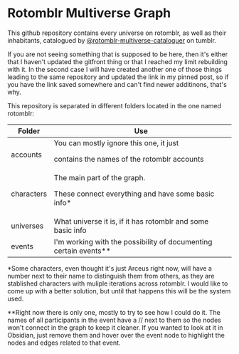 # Rotomblr Multiverse Graph

This github repository contains every universe on rotomblr, as well as their inhabitants, catalogued by [@rotomblr-multiverse-cataloguer](https://www.tumblr.com/rotomblr-multiverse-cataloguer) on tumblr.

If you are not seeing something that is supposed to be here, then it's either that I haven't updated the gitfront thing or that I reached my limit rebuilding with it. In the second case I will have created another one of those things leading to the same repository and updated the link in my pinned post, so if you have the link saved somewhere and can't find newer additinons, that's why.

This repository is separated in different folders located in the one named rotomblr:

<table>
<thead>
<tr>
<th>Folder</th>
<th>Use</th>
</tr>
</thead>
<tbody>
<td>accounts</td>
<td>You can mostly ignore this one, it just
  
 contains the names of the rotomblr accounts</td>
</tr>
<tr>
<td>characters</td>
<td>The main part of the graph.

These connect  everything and have some basic info*</td>
</tr>
<tr>
<td>universes</td>
<td>What universe it is, if it has rotomblr and some basic info</td>
</tr>
<tr>
<td>events</td>
<td>I'm working with the possibility of documenting certain events**</td>
</tr>
</tbody>
</table>

*Some characters, even thought it's just Arceus right now, will have a number next to their name to distinguish them from others, as they are stablished characters with muliple iterations across rotomblr.
I would like to come up with a better solution, but until that happens this will be the system used.

**Right now there is only one, mostly to try to see how I could do it. The names of all participants in the event have a // next to them so the nodes won't connect in the graph to keep it cleaner.
 If you wanted to look at it in Obsidian, just remove them and hover over the event node to highlight the nodes and edges related to that event.
